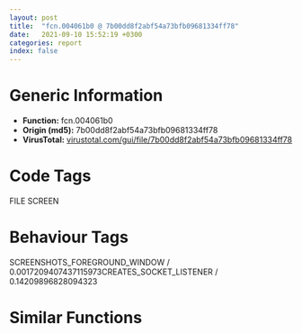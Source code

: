 ```yaml
---
layout: post
title:  "fcn.004061b0 @ 7b00dd8f2abf54a73bfb09681334ff78"
date:   2021-09-10 15:52:19 +0300
categories: report
index: false
---
```


# Generic Information
- **Function:** fcn.004061b0
- **Origin (md5):** 7b00dd8f2abf54a73bfb09681334ff78
- **VirusTotal:** [virustotal.com/gui/file/7b00dd8f2abf54a73bfb09681334ff78][virustotal_ref]

# Code Tags
<span class="tag" id="FILE">FILE</span>
<span class="tag" id="SCREEN">SCREEN</span>


# Behaviour Tags
<span class="bhv-tag" id="SCREENSHOTS_FOREGROUND_WINDOW">SCREENSHOTS_FOREGROUND_WINDOW / 0.0017209407437115973</span><span class="bhv-tag" id="CREATES_SOCKET_LISTENER">CREATES_SOCKET_LISTENER / 0.14209896828094323</span>

# Similar Functions
<script type="text/javascript" src="https://www.gstatic.com/charts/loader.js"></script>
<script type="text/javascript">

    google.charts.load('current', {'packages':['corechart']});
    google.charts.setOnLoadCallback(drawChart);

    function drawChart() {
    var data = new google.visualization.DataTable();
        data.addColumn('number', 'X');
        data.addColumn('number', 'Y');
        data.addColumn({type: 'string', role: 'tooltip', 'p': {'html': true}});
        data.addColumn({'type': 'string', 'role': 'style'});
        
        data.addRows([
    [-73.5496826171875, -20.192394256591797, '<b><a href="/report/fcn.004061b0@7b00dd8f2abf54a73bfb09681334ff78">fcn.004061b0</a><br>@7b00dd8f2abf54a73bfb09681334ff78</b><br>', 'point { fill-color: #e0440e; }'],
[-23.969287872314453, 43.50392532348633, '<b><a href="/report/fcn.00437fb0@3e981d1767f44f5fe2446a49ffe52f4e">fcn.00437fb0</a><br>@3e981d1767f44f5fe2446a49ffe52f4e</b><br>', 'null'],
[-43.717559814453125, -94.32646942138672, '<b><a href="/report/fcn.00670420@c92f0480e2fbc88393d2c65c08a235e0">fcn.00670420</a><br>@c92f0480e2fbc88393d2c65c08a235e0</b><br>', 'null'],
[42.23876190185547, 152.8376007080078, '<b><a href="/report/fcn.00408b10@e2ba7f10eb234338a49853c34d7d9c56">fcn.00408b10</a><br>@e2ba7f10eb234338a49853c34d7d9c56</b><br>', 'null'],
[45.5056037902832, 86.17129516601562, '<b><a href="/report/fcn.1000bb80@4c3818fdf32d89a09257dbc9d3e142ea">fcn.1000bb80</a><br>@4c3818fdf32d89a09257dbc9d3e142ea</b><br>', 'null'],
[105.80196380615234, 124.95135498046875, '<b><a href="/report/fcn.64089c80@07e4412910bcf0f5969ef64c44eecb2d">fcn.64089c80</a><br>@07e4412910bcf0f5969ef64c44eecb2d</b><br>', 'null'],
[-1.7207087278366089, -34.52064514160156, '<b><a href="/report/fcn.0066c590@c92f0480e2fbc88393d2c65c08a235e0">fcn.0066c590</a><br>@c92f0480e2fbc88393d2c65c08a235e0</b><br>', 'null'],
[-24.43770408630371, 148.560546875, '<b><a href="/report/fcn.00453f00@4fe6510221c33bf023f6abed461fc13f">fcn.00453f00</a><br>@4fe6510221c33bf023f6abed461fc13f</b><br>', 'null'],
[-170.03985595703125, 29.530601501464844, '<b><a href="/report/fcn.30781840@e0efd357fccc8f4e2c059b0b54118ba8">fcn.30781840</a><br>@e0efd357fccc8f4e2c059b0b54118ba8</b><br>', 'null'],
[-117.43177032470703, -58.14653778076172, '<b><a href="/report/fcn.00432b11@20a93604f17ee6f3c2aa7b1f7a497fcf">fcn.00432b11</a><br>@20a93604f17ee6f3c2aa7b1f7a497fcf</b><br>', 'null'],
[-108.52799987792969, 47.14282989501953, '<b><a href="/report/fcn.307834f0@e0efd357fccc8f4e2c059b0b54118ba8">fcn.307834f0</a><br>@e0efd357fccc8f4e2c059b0b54118ba8</b><br>', 'null'],

        ]);

    var options = {
        title: 'Similarity Plot',
        legend: 'none',
        colors: ['#dedbd9', '#e6693e', '#ec8f6e', '#f3b49f', '#f6c7b6'],
        tooltip: {isHtml: true, trigger: 'both'},
        explorer: {
        actions: ["dragToZoom", "rightClickToReset"],
        },
        chartArea: {
        width: '80%',
        height: '80%'
        },
        width: '100%',
        height: '100%'
    };

    var chart = new google.visualization.ScatterChart(document.getElementById('chart_div'));

    chart.draw(data, options);
    }
    
</script>


<div id="chart_div" style="width: 100%px; height: 100%;"></div>

# Disassembled Code
{% highlight nasm %}

push ebp
mov ebp, esp
and esp, 0xffffffc0
mov eax, 0x14ef4
call fcn.00437170
mov ecx, dword[ebp+8]
xor eax, eax
push ebx
push esi
mov esi, dword[0x468a84]
movzx edx, si
mov dword[esp+0x48], eax
mov dword[esp+0x38], eax
mov dword[esp+0x4c], eax
mov dword[esp+0x3a0], eax
mov dword[esp+0x3a4], eax
mov dword[esp+0x80], eax
mov dword[esp+0x84], eax
mov dword[esp+0x2f8], eax
mov dword[esp+0x2fc], eax
mov dword[esp+0x300], eax
or eax, 0xffffffff
mov dword[0x468a88], ecx
sub eax, edx
lea ecx, [esp+0x13bc]
movzx edx, cl
cmp eax, edx
push edi
jbe 0x406234
mov eax, 1
sub eax, ecx
mov dword[esp+0x4c], eax
jmp 0x40623a
add dword[0x468a80], esi
fld1
mov dword[esp+0x38], 0x1a
call fcn.00437440
fstp qword[esp+0x40]
fild dword[esp+0x3c]
mov ebx, dword[esp+0x3c]
xor edi, edi
fstp qword[esp+0x70]
jmp 0x406266
mov esi, dword[0x468a84]
movzx edx, word[0x468a80]
sub dword[esp+0x38], 1
imul edx, esi
lea eax, [esp+0x63f8]
imul edx, eax
test ebx, ebx
mov dword[esp+0x30], edx
mov dword[esp+0x18], ebx
fild dword[esp+0x30]
fadd qword[esp+0x40]
fadd qword[esp+0x70]
fild dword[esp+0x18]
jge 0x4062a1
fadd qword[0x453428]
fnstcw word[esp+0x2c]
push edi
movzx eax, word[esp+0x30]
faddp st(1)
or eax, 0xc00
mov dword[esp+0x34], eax
push edi
fldcw word[esp+0x38]
xor esi, esi
fistp qword[esp+0x20]
mov ebx, dword[esp+0x20]
fldcw word[esp+0x34]
call dword[sym.imp.GDI32.dll_SelectObject]
push esi
push esi
push esi
xor eax, eax
push eax
push edi
call dword[sym.imp.GDI32.dll_Rectangle]
cmp dword[esp+0x38], edi
jne 0x406260
xor eax, eax
cmp eax, edi
mov dword[esp+0x3c], ebx
jne 0x4062f7
mov dword[esp+0x88], edi
push 1
push edi
call dword[sym.imp.KERNEL32.dll_SetConsoleCtrlHandler]
push 4
call fcn.0040e657
add esp, 4
cmp eax, edi
je 0x406320
lea ecx, [esp+0x180]
mov dword[eax], ecx
mov dword[esp+0x180], eax
jmp 0x406327
mov dword[esp+0x180], edi
lea ecx, [esp+0x180]
call fcn.00405070
mov dword[esp+0x198], eax
mov byte[eax+0x15], 1
mov eax, dword[esp+0x198]
mov dword[eax+4], eax
mov eax, dword[esp+0x198]
mov dword[eax], eax
mov eax, dword[esp+0x198]
mov dword[eax+8], eax
lea edx, [esp+0x18]
push edx
lea eax, [esp+0x724]
push eax
lea ecx, [esp+0x188]
mov dword[esp+0x1a4], edi
mov word[esp+0x20], 0x60
mov dword[esp+0x24], 0x47
call fcn.00405f10
lea ecx, [esp+0x18]
push ecx
lea edx, [esp+0x718]
push edx
lea ecx, [esp+0x188]
mov word[esp+0x20], bx
mov dword[esp+0x24], ebx
call fcn.00405f10
mov ax, word[0x468a94]
mov esi, dword[esp+0x4c]
lea ecx, [esp+0x18]
push ecx
lea edx, [esp+0x70c]
push edx
lea ecx, [esp+0x188]
mov word[esp+0x20], ax
mov dword[esp+0x24], esi
call fcn.00405f10
mov ecx, dword[0x468a94]
movzx edx, word[esp+0x88]
xor eax, eax
movzx eax, al
sub ecx, eax
mov eax, dword[esp+0x198]
sub ecx, edx
add dword[0x468a80], ecx
mov ecx, dword[eax+4]
push ecx
lea ecx, [esp+0x184]
call fcn.00404c60
mov eax, dword[esp+0x198]
mov dword[eax+4], eax
mov eax, dword[esp+0x198]
push edi
push edi
mov dword[esp+0x1a4], edi
mov dword[eax], eax
mov eax, dword[esp+0x1a0]
push 0x130b
push edi
mov dword[eax+8], eax
call dword[sym.imp.USER32.dll_SendMessageA]
mov ecx, dword[esp+0x1449]
sub ecx, dword[0x468a84]
mov dword[0x468a8c], eax
add ecx, eax
cmp byte[esp+0x88], 0
mov dword[esp+0x2c], ecx
jne 0x406462
xor esi, esi
mov eax, dword[esp+0x198]
mov ecx, dword[esp+0x180]
mov edx, dword[eax]
push eax
push ecx
push edx
push ecx
lea edx, [esp+0x28]
push edx
lea ecx, [esp+0x194]
call fcn.00405f80
mov eax, dword[esp+0x198]
push eax
call fcn.0040e682
mov ecx, dword[esp+0x184]
push ecx
mov dword[esp+0x1a0], edi
mov dword[esp+0x1a4], edi
call fcn.0040e682
add esp, 8
push edi
call dword[sym.imp.GDI32.dll_CreateCompatibleDC]
lea edx, [esp+0x11e0]
push edx
mov dword[esp+0x90], eax
call fcn.00437168
mov word[esp+0x34], ax
lea eax, [esp+0x11e4]
push eax
call fcn.00437168
push 0x206
lea ecx, [esp+0x2ec6]
push edi
push ecx
mov word[esp+0x46], ax
mov word[esp+0x2ecc], di
call fcn.00436280
lea eax, [esp+0x2ecc]
add esp, 0x14
mov dword[esp+0x320], 7
mov dword[esp+0x31c], edi
mov word[esp+0x30c], di
lea ecx, [eax+2]
mov dx, word[eax]
add eax, 2
cmp dx, di
jne 0x406526
sub eax, ecx
sar eax, 1
push eax
lea edx, [esp+0x2ebc]
push edx
lea ecx, [esp+0x310]
call fcn.00405660
push 0xffffffffffffffff
push edi
lea eax, [esp+0x310]
push eax
lea ecx, [esp+0x224]
mov dword[esp+0x23c], 7
mov dword[esp+0x238], edi
mov word[esp+0x228], di
call fcn.00405380
push 0x1fe
lea ecx, [esp+0x48c6]
push edi
push ecx
mov word[esp+0x184], di
mov dword[esp+0x186], edi
mov word[esp+0x48cc], di
call fcn.00436280
push 0x1fe
lea edx, [esp+0x5172]
push edi
push edx
mov word[esp+0x5178], di
call fcn.00436280
push 0x1fe
lea eax, [esp+0x537e]
push edi
push eax
mov word[esp+0x5384], di
call fcn.00436280
push 0x1fe
lea ecx, [esp+0x4cf2]
push edi
push ecx
mov word[esp+0x4cf8], di
call fcn.00436280
mov edx, dword[esp+0xbc]
add esp, 0x30
push edi
push edx
call dword[sym.imp.GDI32.dll_SelectObject]
mov ecx, dword[0x468a94]
movzx edx, byte[0x468a8c]
mov dword[esp+0x40], eax
movzx eax, byte[esp+0x161e]
imul eax, eax, 0x9b
push edi
sub ecx, eax
push edi
sub ecx, edx
sub ecx, dword[esp+0x38]
push 3
push edi
sub ecx, 0x220
push 3
shl esi, cl
push 0xc0000000
push str.CONOUT$
mov dword[esp+0x68], esi
call dword[sym.imp.KERNEL32.dll_CreateFileW]
mov esi, dword[esp+0xf4]
imul esi, esi, 0xec
mov dword[esp+0x6c], eax
movsx eax, byte[esp+0x127e]
lea ecx, [esp+0x2eb8]
push ecx
push 0x104
add esi, eax
call dword[sym.imp.KERNEL32.dll_GetTempPathW]
cmp dword[esp+0x58], edi
je 0x406699
movsx edx, byte[esp+0x15fa]
lea eax, [ebx+edx-0xcd]
mov dword[esp+0x3c], eax
movsx ebx, byte[esp+0x176f]
imul ebx, dword[esp+0xbc]
imul ebx, dword[esp+0xf4]
push edi
push edi
push 3
push edi
push 1
push 0x80000000
lea ecx, [esp+0x13d8]
push ecx
call dword[sym.imp.KERNEL32.dll_CreateFileW]
mov edx, dword[0x468a80]
cmp edx, dword[0x468a94]
jg 0x406721
mov eax, dword[esp+0x38]
mov ecx, dword[esp+0x3c]
shr ecx, 0x10
imul ecx, ecx, 0xd6
mov edx, eax
imul edx, eax
add ecx, ebx
lea ecx, [edx+ecx+0x7d]
mov edx, ebx
shr edx, 8
mov dword[esp+0x1e0], ecx
movzx ecx, dl
movzx edx, byte[esp+0x58]
imul ecx, eax
imul ecx, ebx
add edx, dword[esp+0x1e4]
lea eax, [edx+ecx+0x20]
mov dword[esp+0x1e4], eax
lea ecx, [esp+0x104]
push ecx
lea edx, [esp+0x13c4]
push edx
call dword[sym.imp.KERNEL32.dll_GetCompressedFileSizeW]
mov eax, dword[esp+0x104]
mov ecx, dword[esp+0x1dc]
sub ecx, eax
add ecx, 0xb
and ecx, 0x29
imul ecx, ecx, 0xd3
push edi
mov dword[0x468a84], ecx
call dword[sym.imp.KERNEL32.dll_SetLastError]
lea edx, [esp+0x13c0]
test edx, edx
jne 0x406794
mov ecx, dword[esp+0x58]
mov edx, dword[esp+0x3c]
lea eax, [esi+0x23]
add ebx, ecx
mov ecx, dword[ebp+0xc]
mov dword[esp+0x4c], eax
lea eax, [ebx+edx+0x25]
shl eax, cl
imul eax, dword[esp+0x1e4]
mov dword[esp+0x1e4], eax
mov edx, dword[esp+0x30]
cmp edx, edi
mov ecx, dword[esp+0x2c]
mov dword[esp+0x78], ecx
je 0x4067cd
mov eax, dword[esp+0x38]
movsx ebx, byte[esp+0x1254]
add eax, 0x48
sub ebx, eax
add ebx, 0x157
and ecx, ebx
mov dword[esp+0x38], eax
mov dword[esp+0x2c], 4
mov dword[esp+0x78], ecx
lea eax, [esp+0x5778]
lea ebx, [esp+0x1718]
cmp eax, ebx
jg 0x40680b
movsx eax, byte[esp+0x1693]
imul ecx, ecx, 0x54
movsx ebx, byte[esp+0x2ce5]
imul ebx, dword[esp+0x1e0]
movzx eax, ax
imul eax, eax, 0x68
sub eax, ebx
sub eax, ecx
add eax, 0x5f
mov dword[esp+0x4c], eax
lea ecx, [esp+0x5778]
cmp ecx, dword[esp+0x7c]
jle 0x406840
movsx ecx, byte[esp+0x1227]
mov esi, dword[esp+0x114]
mov eax, edx
sub eax, ecx
sub eax, 0xdd
add esi, 0x4e42
imul eax, eax, 0x3d
mov dword[esp+0xf4], eax
push 1
push edi
push edi
call dword[sym.imp.USER32.dll_InvalidateRect]
movzx edx, byte[0x468a8c]
mov eax, dword[esp+0x8c]
mov ecx, 0x220
sub ecx, edx
sar dword[0x468a80], cl
push eax
call dword[sym.imp.GDI32.dll_BeginPath]
mov ecx, dword[esp+0xf4]
push edi
push edi
push edi
push edi
push 0xffffffffffffffff
lea edx, [esp+0x4cdc]
push edx
push edi
add ecx, 0x13
push 0xfde9
mov dword[esp+0x90], eax
mov dword[esp+0x11c], ecx
call dword[sym.imp.KERNEL32.dll_WideCharToMultiByte]
movzx ebx, word[esp+0x30]
imul ebx, dword[0x468a8c]
add ebx, dword[esp+0x4c]
mov dword[esp+0x5c], eax
imul ebx, dword[esp+0x3c]
cmp esi, dword[esp+0x2c]
mov dword[esp+0x3c], ebx
jl 0x4068dc
mov eax, dword[esp+0x30]
mov ecx, dword[0x468a98]
shr eax, 8
sub ecx, eax
sub ecx, dword[esp+0x4c]
xor eax, eax
shl eax, cl
mov dword[esp+0x2c], eax
mov eax, dword[0x468a80]
mov ecx, dword[0x468a84]
mov edx, dword[esp+0x40]
push 0xcc0020
push edi
push edi
push eax
push ecx
push eax
push edi
push edi
push edx
call dword[sym.imp.GDI32.dll_BitBlt]
mov esi, dword[esp+0x1e8]
cmp dword[0x468a84], esi
jne 0x406953
mov ecx, dword[esp+0x2c]
mov eax, dword[esp+0x80]
lea edx, [ecx+eax+0x16c]
movzx eax, word[esp+0x598a]
mov ecx, dword[esp+0xfc]
sub ecx, eax
sub ecx, dword[esp+0x1e4]
mov eax, dword[esp+0x58]
sub ecx, eax
imul ecx, eax
mov dword[esp+0x2c], edx
mov dword[esp+0x58], ecx
mov dword[esp+0xf4], 0xde
mov eax, dword[esp+0x4c]
lea edx, [esp+0x13c0]
cmp edx, eax
je 0x40696c
imul eax, eax, 0x220
mov dword[esp+0x4c], eax
cmp dword[esp+0x70], edi
je 0x40697e
mov eax, dword[0x468a80]
add dword[esp+0xf4], eax
mov ecx, dword[esp+0x5c]
mov edx, dword[esp+0x6c]
mov eax, 0x220
sar eax, cl
mov ecx, dword[esp+0x30]
push ecx
push edx
mov dword[esp+0x84], eax
call dword[sym.imp.KERNEL32.dll_SetConsoleScreenBufferSize]
cmp esi, dword[esp+0x7c]
jl 0x4069f5
mov ecx, dword[esp+0x38]
mov eax, ecx
imul ecx, dword[esp+0x30]
shr eax, 0x10
lea eax, [eax+eax*8]
add eax, eax
add eax, eax
mov edx, 0x20
sub edx, eax
movzx eax, word[esp+0x4c]
sub edx, esi
and edx, 0xe2
mov dword[0x468a80], edx
movsx edx, byte[esp+0x1647]
imul eax, edx
imul eax, dword[esp+0x30]
mov edx, dword[esp+0x78]
shr edx, 8
movzx ebx, dl
sub ebx, eax
add ebx, ecx
jmp 0x406a08
cmp ebx, edi
mov ebx, dword[esp+0x50]
jg 0x406a08
movzx eax, word[esp+0x78]
sub dword[0x468a80], eax
cmp dword[esp+0x230], 8
mov eax, dword[esp+0x21c]
jae 0x406a20
lea eax, [esp+0x21c]
lea ecx, [esp+0x5360]
push ecx
lea edx, [esp+0x5164]
push edx
lea ecx, [esp+0x48c8]
push ecx
lea edx, [esp+0x184]
push edx
push eax
call fcn.0043710d
lea eax, [esp+0x18c]
add esp, 0x14
mov dword[esp+0x37c], 7
mov dword[esp+0x378], edi
mov word[esp+0x368], di
lea edx, [eax+2]
lea ecx, [ecx]
mov cx, word[eax]
add eax, 2
cmp cx, di
jne 0x406a70
sub eax, edx
sar eax, 1
push eax
lea eax, [esp+0x17c]
push eax
lea ecx, [esp+0x36c]
call fcn.00405660
mov ecx, dword[esp+0x100]
mov eax, dword[esp+0x7c]
mov esi, 0x5f
mov edx, eax
shr edx, 8
movzx edx, dl
imul edx, edx, 0xffffff56
add ecx, 0x19
add eax, edx
sub esi, 1
jne 0x406aa4
mov dword[esp+0x7c], eax
lea eax, [esp+0x48c0]
mov dword[esp+0x100], ecx
lea edx, [eax+2]
mov cx, word[eax]
add eax, 2
cmp cx, di
jne 0x406ad1
sub eax, edx
sar eax, 1
push eax
lea eax, [esp+0x48c4]
push eax
lea ecx, [esp+0x36c]
call fcn.00405750
cmp dword[esp+0x37c], 8
jb 0x406b0f
mov ecx, dword[esp+0x368]
push ecx
call fcn.0040e682
add esp, 4
mov ecx, dword[0x468a84]
mov eax, dword[0x468a80]
push 0x14
push ecx
push eax
push ecx
push eax
push 1
lea edx, [esp+0x13d8]
push edx
push ebx
push eax
push ecx
push eax
mov eax, dword[esp+0x58]
push eax
push edi
mov dword[esp+0x3b0], 7
mov dword[esp+0x3ac], edi
mov word[esp+0x39c], di
call dword[sym.imp.COMCTL32.dll_CreateToolbarEx]
cmp eax, edi
je 0x406b66
mov ecx, dword[0x468a80]
mov dword[0x468a84], ecx
jmp 0x406b74
push edi
call dword[sym.imp.USER32.dll_GetParent]
push eax
call dword[sym.imp.USER32.dll_GetDC]
mov eax, dword[esp+0x5c]
cmp eax, edi
jne 0x406b82
mov dword[0x468a80], edi
push edi
push edi
push eax
lea edx, [esp+0x4864]
push edx
push 0xffffffffffffffff
lea eax, [esp+0x4cdc]
push eax
push edi
push 0xfde9
call dword[sym.imp.KERNEL32.dll_WideCharToMultiByte]
mov ecx, dword[esp+0x40]
mov edx, dword[esp+0x8c]
push ecx
push edx
call dword[sym.imp.GDI32.dll_SelectObject]
call dword[sym.imp.KERNEL32.dll_GetLastError]
mov esi, eax
lea eax, [esp+0x1d4]
push eax
mov dword[esp+0x1d8], edi
call dword[sym.imp.ole32.dll_CreateAntiMoniker]
mov ecx, dword[esp+0x1d4]
cmp ecx, edi
mov dword[esp+0x11e0], 1
mov dword[esp+0x5c], ecx
jne 0x406bf1
mov dword[esp+0x5c], esi
cmp dword[0x468a80], edi
jne 0x406c03
movzx ecx, bl
add ecx, 1
mov dword[esp+0x2c], ecx
cmp eax, edi
jne 0x406c16
mov byte[esp+0x5c], 0
mov ecx, dword[esp+0x5c]
mov dword[0x468a98], ecx
mov eax, dword[esp+0x8c]
lea edx, [eax+1]
push eax
mov dword[esp+0x34], edx
call dword[sym.imp.GDI32.dll_GetTextColor]
test eax, eax
jne 0x406c3f
mov eax, dword[esp+0x30]
push 0xff
push eax
call dword[sym.imp.GDI32.dll_SetTextColor]
mov ecx, dword[esp+0x2c]
mov edx, dword[esp+0x30]
push ecx
push edx
call dword[sym.imp.GDI32.dll_SetTextColor]
cmp dword[0x468a98], edi
je 0x40e5c4
movzx eax, si
add ebx, 1
cmp eax, edi
mov dword[esp+0x50], ebx
jle 0x406c75
lea esp, [esp]
sub eax, 1
jne 0x406c70
add esi, 0x220
mov dword[esp+0x60], esi
mov dword[0x468a90], esi
add esi, 0xfffffde0
cmp dword[esp+0x230], 8
mov dword[0x468a80], esi
jb 0x406cab
mov edx, dword[esp+0x21c]
push edx
call fcn.0040e682
add esp, 4
cmp dword[esp+0x320], 8
mov dword[esp+0x230], 7
mov dword[esp+0x22c], edi
mov word[esp+0x21c], di
jb 0x406cdf
mov eax, dword[esp+0x30c]
push eax
call fcn.0040e682
add esp, 4
cmp dword[0x468a90], edi
mov dword[esp+0x320], 7
mov dword[esp+0x31c], edi
mov word[esp+0x30c], di
mov ebx, 0x100
je 0x406d10
cmp dword[esp+0x5c], edi
jne 0x406dfe
push edi
call dword[sym.imp.GDI32.dll_CreateCompatibleDC]
mov esi, eax
mov dword[esp+0x2c4], edi
call sub.AVIFIL32.dll_AVIFileInit
push edi
push edi
push edi
push 0x73646976
lea ecx, [esp+0x11f0]
push ecx
lea edx, [esp+0xdc]
push edx
call sub.AVIFIL32.dll_AVIStreamOpenFromFileA
test eax, eax
je 0x406d59
push 0x30
push str.Error
push str.Failed_To_Open_The_AVI_Stream
push edi
call dword[sym.imp.USER32.dll_MessageBoxA]
mov ecx, dword[esp+0xc8]
push 0x8c
lea eax, [esp+0x50d4]
push eax
push ecx
call sub.AVIFIL32.dll_AVIStreamInfoA
mov edx, dword[esp+0xc8]
push edx
call sub.AVIFIL32.dll_AVIStreamLength
push eax
mov eax, dword[esp+0xcc]
push eax
call sub.AVIFIL32.dll_AVIStreamSampleToTime
push edi
push edi
lea ecx, [esp+0x2cc]
push ecx
push edi
lea edx, [esp+0x680]
push edx
push esi
mov word[esp+0x694], 1
mov word[esp+0x696], 0x18
mov dword[esp+0x68c], ebx
mov dword[esp+0x690], ebx
mov dword[esp+0x698], edi
call dword[sym.imp.GDI32.dll_CreateDIBSection]
push eax
push esi
call dword[sym.imp.GDI32.dll_SelectObject]
mov eax, dword[esp+0xc8]
push edi
push eax
call sub.AVIFIL32.dll_AVIStreamGetFrameOpen
test eax, eax
jne 0x406dfe
push 0x30
push str.Error
push str.Failed_To_Open_The_AVI_Frame
push edi
call dword[sym.imp.USER32.dll_MessageBoxA]
cmp dword[0x468a8c], edi
je 0x407285
mov dword[esp+0x94], edi
call sub.AVIFIL32.dll_AVIFileInit
push edi
push 0x40
push edi
push 0x73647561
push str.TESTX.AVI
lea ecx, [esp+0xcc]
push ecx
call sub.AVIFIL32.dll_AVIStreamOpenFromFileA
test eax, eax
je 0x406e3b
mov dword[0x468a80], edi
mov edx, dword[esp+0xb8]
push edx
call sub.AVIFIL32.dll_AVIStreamStart
mov ecx, dword[esp+0xb8]
mov ebx, eax
lea eax, [esp+0x68]
push eax
push edi
push ebx
push ecx
call sub.AVIFIL32.dll_AVIStreamReadFormat
test eax, eax
je 0x406e68
mov dword[0x468a80], edi
mov edx, dword[esp+0x68]
push edx
call fcn.00434f57
mov esi, eax
add esp, 4
cmp esi, edi
jne 0x406e81
mov dword[0x468a80], edi
mov ecx, dword[esp+0xb8]
lea eax, [esp+0x68]
push eax
push esi
push ebx
push ecx
call sub.AVIFIL32.dll_AVIStreamReadFormat
test eax, eax
je 0x406e9f
mov dword[0x468a80], edi
mov edx, dword[esi]
mov dword[esp+0x1ec], edx
mov ebx, dword[esi+4]
mov dword[esp+0x1f0], ebx
mov eax, dword[esi+8]
mov dword[esp+0x1f4], eax
mov eax, dword[esi+0xc]
mov dword[esp+0x1f8], eax
movzx ecx, word[esi+0x10]
shr eax, 0x10
cmp eax, 0xc
movzx eax, word[esp+0x1ee]
mov word[esp+0x1fc], cx
sbb ecx, ecx
and ecx, 0xfffffff8
add ecx, 0x10
movzx edx, cx
imul eax, edx
cdq
and edx, 7
add eax, edx
sar eax, 3
mov word[esp+0x1f8], ax
movzx eax, ax
imul eax, ebx
push 0x2c
mov word[esp+0x1fe], cx
lea ecx, [esp+0x4b8]
push edi
push ecx
mov word[esp+0x1f8], 1
mov dword[esp+0x200], eax
mov word[esp+0x208], di
call fcn.00436280
mov ecx, dword[esp+0xc4]
add esp, 0xc
push edi
lea eax, [esp+0x4b8]
lea edx, [esp+0x1f0]
push eax
mov dword[esp+0x4d4], edx
push ecx
lea edx, [esp+0xa4]
push edx
mov dword[esp+0x4c4], 0x73647561
mov dword[esp+0x4e0], 0x10
call sub.AVIFIL32.dll_AVIMakeCompressedStream
test eax, eax
je 0x406f85
mov dword[0x468a80], edi
mov eax, dword[esp+0x98]
push eax
call sub.AVIFIL32.dll_AVIStreamStart
mov ecx, dword[esp+0x98]
mov ebx, eax
push ecx
mov dword[esp+0x3c], ebx
call sub.AVIFIL32.dll_AVIStreamLength
lea edx, [eax+ebx-1]
push 0x453994
push str.TESTP.WAV
mov dword[esp+0x48], edx
call fcn.00436eec
mov ebx, eax
add esp, 8
cmp ebx, edi
mov dword[esp+0x70], ebx
jne 0x406fcf
mov dword[0x468a80], edi
push ebx
push 4
push 1
push str.RIFF
call fcn.00436da6
add esp, 0x10
cmp eax, 4
je 0x406fec
mov dword[0x468a80], edi
mov dword[esp+0x30], 4
push ebx
push edi
call fcn.00436b08
add esp, 8
cmp eax, 0xffffffff
jne 0x407009
mov dword[0x468a80], edi
sub dword[esp+0x30], 1
jne 0x406ff4
push ebx
push 4
push 1
push str.WAVE
call fcn.00436da6
add esp, 0x10
cmp eax, 4
je 0x40702d
mov dword[0x468a80], edi
push ebx
push 4
push 1
push str.fmt_
call fcn.00436da6
add esp, 0x10
cmp eax, 4
je 0x40704a
mov dword[0x468a80], edi
push ebx
push 1
lea eax, [esp+0x4d8]
push 4
push eax
call fcn.00436da6
add esp, 0x10
cmp eax, 1
je 0x40706a
mov dword[0x468a80], edi
mov ecx, dword[esp+0x4d0]
mov edx, dword[esp+0x4cc]
push ebx
push 1
push ecx
push edx
call fcn.00436da6
add esp, 0x10
cmp eax, 1
je 0x407090
mov dword[0x468a80], edi
push ebx
push 4
push 1
push str.data
call fcn.00436da6
add esp, 0x10
cmp eax, 4
je 0x4070ad
mov dword[0x468a80], edi
mov dword[esp+0x30], 4
push ebx
push edi
call fcn.00436b08
add esp, 8
cmp eax, 0xffffffff
jne 0x4070ca
mov dword[0x468a80], edi
sub dword[esp+0x30], 1
jne 0x4070b5
mov ebx, dword[esp+0x38]
cmp ebx, dword[esp+0x40]
jg 0x4071cd
nop
mov edx, dword[esp+0x98]
lea eax, [esp+0xac]
push eax
lea ecx, [esp+0x6c]
push ecx
push edi
push edi
push 0xffffffffffffffff
push ebx
push edx
call sub.AVIFIL32.dll_AVIStreamRead
test eax, eax
je 0x407109
mov dword[0x468a80], edi
cmp dword[esp+0x68], edi
jle 0x407118
cmp dword[esp+0xac], edi
jg 0x407144
mov edx, dword[esp+0x98]
lea eax, [esp+0xac]
push eax
lea ecx, [esp+0x6c]
push ecx
push edi
push edi
push 0x1000
push ebx
push edx
call sub.AVIFIL32.dll_AVIStreamRead
test eax, eax
je 0x407144
mov dword[0x468a80], edi
mov eax, dword[esp+0x68]
push eax
push esi
call fcn.00435205
mov esi, eax
add esp, 8
cmp esi, edi
jne 0x40715e
mov dword[0x468a80], edi
mov eax, dword[esp+0x68]
lea ecx, [esp+0xac]
push ecx
mov ecx, dword[esp+0xb0]
lea edx, [esp+0x6c]
push edx
mov edx, dword[esp+0xa0]
push eax
push esi
push ecx
push ebx
push edx
call sub.AVIFIL32.dll_AVIStreamRead
test eax, eax
je 0x407191
mov esi, dword[esp+0x70]
mov eax, 0xfffffffc
sub eax, dword[esp+0x94]
push 2
push eax
push esi
call fcn.00436a83
add esp, 0xc
test eax, eax
je 0x4071f3
mov dword[0x468a80], edi
push esi
push 1
lea ecx, [esp+0x9c]
push 4
push ecx
call fcn.00436da6
add esp, 0x10
cmp eax, 1
je 0x407213
mov dword[0x468a80], edi
push edi
push 4
push esi
call fcn.00436a83
add esp, 0xc
test eax, eax
je 0x407229
mov dword[0x468a80], edi
mov edx, dword[esp+0x94]
mov eax, dword[esp+0x4d0]
push esi
lea ecx, [edx+eax+0x14]
push 1
lea edx, [esp+0x9c]
push 4
push edx
mov dword[esp+0xa4], ecx
call fcn.00436da6
add esp, 0x10
cmp eax, 1
je 0x407262
mov dword[0x468a80], edi
push esi
call fcn.00436980
mov eax, dword[esp+0x9c]
add esp, 4
push eax
call sub.AVIFIL32.dll_AVIStreamRelease
mov ecx, dword[esp+0xb8]
push ecx
call sub.AVIFIL32.dll_AVIStreamRelease
mov edx, dword[str.Video_1]
mov eax, dword[0x453960]
mov cl, byte[0x453964]
push 0x37
mov dword[esp+0x630], edx
lea edx, [esp+0x639]
push edi
mov ebx, 0xa0
mov esi, 0x78
push edx
mov dword[esp+0x5ec], 0x73646976
mov dword[esp+0x5f0], 0x20424944
mov dword[esp+0x5f4], edi
mov dword[esp+0x5f8], edi
mov word[esp+0x5fc], di
mov word[esp+0x5fe], di
mov dword[esp+0x600], 1
mov dword[esp+0x604], 0x1e
mov dword[esp+0x608], edi
mov dword[esp+0x60c], 0xa
mov dword[esp+0x610], edi
mov dword[esp+0x614], edi
mov dword[esp+0x618], 0xffffffff
mov dword[esp+0x61c], edi
mov dword[esp+0x620], edi
mov dword[esp+0x624], edi
mov dword[esp+0x628], ebx
mov dword[esp+0x62c], esi
mov dword[esp+0x630], edi
mov dword[esp+0x634], edi
mov dword[esp+0x63c], eax
mov byte[esp+0x640], cl
call fcn.00436280
add esp, 0xc
mov dword[esp+0x3dc], 0x28
mov dword[esp+0x3e0], ebx
mov dword[esp+0x3e4], esi
mov word[esp+0x3e8], 1
mov word[esp+0x3ea], 0x18
mov dword[esp+0x3ec], edi
mov dword[esp+0x3f0], 0xe100
mov dword[esp+0x3f4], edi
mov dword[esp+0x3f8], edi
mov dword[esp+0x3fc], edi
mov dword[esp+0x400], edi
call sub.AVIFIL32.dll_AVIFileInit
push edi
push 0x1041
push 0x453958
lea eax, [esp+0x2e8]
push eax
call sub.AVIFIL32.dll_AVIFileOpenA
test eax, eax
je 0x4073f0
mov dword[0x468a80], edi
cmp dword[esp+0x60], edi
jne 0x40741d
mov eax, dword[esp+0x2dc]
lea ecx, [esp+0x5e0]
push ecx
lea edx, [esp+0x118]
push edx
push eax
call sub.AVIFIL32.dll_AVIFileCreateStreamA
test eax, eax
je 0x40741d
mov dword[0x468a80], edi
cmp dword[esp+0x5c], edi
jne 0x407449
mov edx, dword[esp+0x114]
push 0x28
lea ecx, [esp+0x3e0]
push ecx
push edi
push edx
call sub.AVIFIL32.dll_AVIStreamSetFormat
test eax, eax
je 0x407449
mov eax, dword[0x468a84]
mov dword[0x468a80], eax
xor ebx, ebx
xor edi, edi
mov dword[esp+0x30], edi
mov dword[esp+0x38], ebx
fild dword[esp+0x30]
fmul qword[0x453950]
fdiv qword[0x453948]
fst qword[esp+0x30]
fild dword[esp+0x38]
fstp qword[esp+0x18]
call fcn.00437310
fmul qword[0x453940]
fmul qword[esp+0x18]
fdiv qword[0x453938]
fadd qword[0x453930]
call fcn.004364a0
fld qword[esp+0x30]
lea esi, [eax+eax*4]
shl esi, 5
call fcn.004371e0
fmul qword[0x453940]
fmul qword[esp+0x18]
fdiv qword[0x453938]
fadd qword[0x453928]
call fcn.004364a0
add dword[esp+0x38], 1
add esi, eax
lea eax, [esi+esi*2]
add edi, 1
cmp edi, 2
mov byte[esp+eax+0x6e02], 0xff
mov byte[esp+eax+0x6e01], 0xff
mov byte[esp+eax+0x6e00], 0xff
mov dword[esp+0x30], edi
jl 0x407455
add ebx, 0x64
cmp ebx, 0xc8
jl 0x40744b
call sub.AVIFIL32.dll_AVIFileExit
cmp dword[0x468a94], 0
je 0x4076e4
mov ebx, dword[0x468a8c]
push ebx
call sub.AVIFIL32.dll_AVIStreamStart
push ebx
mov esi, eax
call sub.AVIFIL32.dll_AVIStreamLength
push 0x8c
lea edx, [esp+0x2e2c]
push edx
lea ecx, [eax+esi-1]
push ebx
mov dword[esp+0x3c], ecx
call sub.AVIFIL32.dll_AVIStreamInfoA
xor edi, edi
test eax, eax
je 0x407549
mov dword[0x468a80], edi
lea eax, [esp+0x2e28]
push eax
lea ecx, [esp+0x160]
push ecx
push edi
call sub.AVIFIL32.dll_AVIFileCreateStreamA
test eax, eax
je 0x407569
mov dword[0x468a80], edi
lea edx, [esp+0x64]
push edx
push edi
push esi
push ebx
call sub.AVIFIL32.dll_AVIStreamReadFormat
test eax, eax
je 0x407580
mov dword[0x468a80], edi
mov eax, dword[esp+0x64]
push eax
call fcn.00434f57
mov edi, eax
add esp, 4
test edi, edi
jne 0x407598
mov dword[0x468a80], eax
lea ecx, [esp+0x64]
push ecx
push edi
push esi
push ebx
call sub.AVIFIL32.dll_AVIStreamReadFormat
test eax, eax
je 0x4075b3
mov dword[0x468a80], 0
mov edx, dword[esp+0x64]
mov eax, dword[esp+0x15c]
push edx
push edi
push esi
push eax
call sub.AVIFIL32.dll_AVIStreamSetFormat
test eax, eax
je 0x4075d5
mov dword[0x468a80], 0
cmp esi, dword[esp+0x30]
jg 0x4076ce
nop
lea ecx, [esp+0x9c]
push ecx
lea edx, [esp+0x68]
push edx
push 0
push 0
push 0xffffffffffffffff
push esi
push ebx
call sub.AVIFIL32.dll_AVIStreamRead
test eax, eax
je 0x407608
mov dword[0x468a80], 0
cmp dword[esp+0x64], 0
jle 0x407619
cmp dword[esp+0x9c], 0
jg 0x407644
lea eax, [esp+0x9c]
push eax
lea ecx, [esp+0x68]
push ecx
push 0
push 0
push 0x1000
push esi
push ebx
call sub.AVIFIL32.dll_AVIStreamRead
test eax, eax
je 0x407644
mov dword[0x468a80], 0
mov edx, dword[esp+0x64]
push edx
push edi
call fcn.00435205
mov edi, eax
add esp, 8
test edi, edi
jne 0x40765d
mov dword[0x468a80], eax
mov edx, dword[esp+0x64]
lea eax, [esp+0x9c]
push eax
mov eax, dword[esp+0xa0]
lea ecx, [esp+0x68]
push ecx
push edx
push edi
push eax
push esi
push ebx
call sub.AVIFIL32.dll_AVIStreamRead
test eax, eax
je 0x40768d
mov dword[0x468a80], 0
mov ecx, dword[esp+0x64]
mov edx, dword[esp+0x9c]
mov eax, dword[esp+0x15c]
push 0
push 0
push 0x10
push ecx
push edi
push edx
push esi
push eax
call sub.AVIFIL32.dll_AVIStreamWrite
test eax, eax
je 0x4076bd
mov dword[0x468a80], 0
add esi, dword[esp+0x9c]
cmp esi, dword[esp+0x30]
jle 0x4075e0
mov ecx, dword[esp+0x15c]
push ecx
call sub.AVIFIL32.dll_AVIStreamRelease
push edi
call fcn.0043501a
add esp, 4
mov edx, dword[0x468a90]
mov edi, dword[0x468a98]
lea eax, [esp+0x39c]
push eax
push 0xba2
mov dword[esp+0x48], edx
call dword[sym.imp.OPENGL32.dll_glGetIntegerv]
lea ecx, [esp+0x5bf8]
push ecx
push 0x200
call dword[sym.imp.OPENGL32.dll_glSelectBuffer]
mov ebx, dword[sym.imp.OPENGL32.dll_glRenderMode]
push 0x1c02
call ebx
call dword[sym.imp.OPENGL32.dll_glInitNames]
push 0
call dword[sym.imp.OPENGL32.dll_glPushName]
mov esi, dword[sym.imp.OPENGL32.dll_glMatrixMode]
push 0x1701
call esi
call dword[sym.imp.OPENGL32.dll_glPushMatrix]
call dword[sym.imp.OPENGL32.dll_glLoadIdentity]
fld1
mov eax, dword[esp+0x3a8]
lea edx, [esp+0x39c]
push edx
sub esp, 0x20
fst qword[esp+0x18]
sub eax, edi
fstp qword[esp+0x10]
mov dword[esp+0x54], eax
fild dword[esp+0x54]
fstp qword[esp+8]
fild dword[esp+0x64]
fstp qword[esp]
call sub.GLU32.dll_gluPickMatrix
fld1
sub esp, 0x30
fst qword[esp+0x28]
fldz
fstp qword[esp+0x20]
fild dword[0x468a84]
fstp qword[esp+0x18]
fst qword[esp+0x10]
fild dword[0x468a80]
fstp qword[esp+8]
fstp qword[esp]
call dword[sym.imp.OPENGL32.dll_glOrtho]
push 0x1700
call esi
push 0x1701
call esi
call dword[sym.imp.OPENGL32.dll_glPopMatrix]
push 0x1700
call esi
push 0x1c00
call ebx
test eax, eax
jle 0x407800
cmp eax, 1
mov esi, dword[esp+0x5bfc]
jle 0x407800
lea edx, [esp+0x5c0c]
add eax, 0xffffffff
mov ecx, dword[edx]
cmp ecx, esi
jae 0x4077f8
mov esi, ecx
add edx, 0x10
sub eax, 1
jne 0x4077f0
mov ecx, dword[0x468a94]
xor eax, eax
mov dword[esp+0xbc], eax
mov dword[esp+0x30], eax
mov eax, dword[0x468a8c]
lea edx, [eax+8]
imul edx, dword[esp+0x60]
test edx, edx
mov dword[esp+0x40], ecx
jle 0x40799a
mov ebx, 1
xor edi, edi
mov eax, dword[esp+0xbc]
push edi
push edi
push edi
push edi
push eax
push edi
push edi
call dword[sym.imp.WS2_32.dll_WSAConnect]
lea ecx, [esp+0xbc]
push ecx
push edi
push edi
push edi
push edi
call dword[sym.imp.WS2_32.dll_WSAAddressToStringW]
push edi
push edi
push edi
push edi
push edi
call dword[sym.imp.WS2_32.dll_WSAAccept]
mov ecx, dword[0x468a8c]
imul eax, ecx
cmp eax, edi
jne 0x407885
cmp ecx, edi
jne 0x407885
cmp dword[0x468a94], edi
jne 0x407885
mov esi, dword[0x468a98]
jmp 0x407887
xor esi, esi
mov edx, dword[esp+0x40]
push 3
push edi
push edi
push edi
push edi
push 0xffffffffffffffff
push edx
call dword[sym.imp.USER32.dll_SetWindowPos]
cmp esi, edi
je 0x4078f2
lea eax, [esp+0x12e8]
push eax
push edi
call dword[sym.imp.USER32.dll_BeginPaint]
mov esi, eax
push ebx
push esi
call dword[sym.imp.GDI32.dll_SetBkMode]
lea eax, [esp+0x4bc0]
lea edx, [eax+1]
mov cl, byte[eax]
add eax, 1
test cl, cl
jne 0x4078c1
sub eax, edx
push eax
lea ecx, [esp+0x4bc4]
push ecx
push edi
push edi
push esi
call dword[sym.imp.GDI32.dll_TextOutA]
lea edx, [esp+0x12e8]
push edx
push edi
call dword[sym.imp.USER32.dll_EndPaint]
jmp 0x40797b
push 0x58
lea eax, [esp+0x69c]
push edi
push eax
call fcn.00436280
add esp, 0xc
lea eax, [esp+0x698]
lea ecx, [esp+0x2c20]
lea edx, [esp+0x15c8]
push eax
mov dword[esp+0x69c], 0x58
mov dword[esp+0x6a0], edi
mov dword[esp+0x6b8], ecx
mov byte[esp+0x2c24], 0
mov dword[esp+0x6bc], 0x104
mov dword[esp+0x6a8], edx
mov dword[esp+0x6b4], ebx
mov dword[esp+0x6c0], edi
mov dword[esp+0x6c4], edi
mov dword[esp+0x6c8], edi
mov dword[esp+0x6d0], 0x1800
call dword[sym.imp.comdlg32.dll_GetOpenFileNameA]
mov eax, dword[0x468a8c]
mov ecx, dword[esp+0x30]
lea edx, [eax+8]
imul edx, dword[esp+0x60]
add ecx, ebx
cmp ecx, edx
mov dword[esp+0x30], ecx
jl 0x407833
imul eax, dword[0x468a84]
mov ecx, dword[0x45cabc]
mov edx, dword[0x45cac0]
add eax, 2
mov edi, eax
mov eax, dword[0x45cab8]
mov dword[esp+0x330], ecx
lea ecx, [esp+0x32c]
mov dword[esp+0x32c], eax
mov eax, dword[0x45cac4]
push ecx
push str.36FC9E60_C465_11CF_8056_444553540000
mov dword[esp+0x38], edi
mov dword[esp+0x33c], edx
mov dword[esp+0x340], eax
call dword[sym.imp.ole32.dll_CLSIDFromString]
push 2
push 0
push 0
lea edx, [esp+0x338]
push edx
call dword[sym.imp.SETUPAPI.dll_SetupDiGetClassDevsA]
push 0
push 0
push 0
mov esi, eax
call sub.MSACM32.dll_acmStreamUnprepareHeader
mov eax, dword[0x468a84]
mov ecx, dword[esp+0x3c]
lea edx, [esp+0x72c]
push edx
push 0
sub eax, edi
push 0
mov dword[0x468a94], 0
mov dword[esp+0x738], 0x1c
lea ebx, [eax+ecx+1]
call dword[sym.imp.SETUPAPI.dll_SetupDiEnumDeviceInfo]
push esi
mov dword[esp+0x58], eax
call dword[sym.imp.SETUPAPI.dll_SetupDiDestroyDeviceInfoList]
mov edx, dword[esp+0x60]
movzx eax, dl
imul eax, eax, 0xca
movzx esi, word[esp+0x140e]
mov ecx, 0x7b
sub ecx, dword[esp+0x100]
mov dword[esp+0x78], 0
shl eax, cl
mov ecx, dword[esp+0x114]
shr ecx, 8
movzx ecx, cl
and eax, ecx
movzx ecx, byte[esp+0x1e4]
add dword[esp+0xfc], eax
imul ecx, ecx, 0xdd
mov eax, dword[ebp+8]
mov dword[esp+0x6c], eax
add ecx, esi
movzx esi, byte[esp+0xbc]
mov eax, 0x1f
sub eax, dword[0x468a8c]
cmp edx, dword[esp+0x58]
mov dword[esp+0x70], 1
mov dword[0x468a80], eax
lea ecx, [ecx+esi-0x67]
jge 0x407af7
movzx esi, byte[0x468a91]
add ecx, 0xfffffff8
shl dword[esp+0x4c], cl
mov ecx, dword[esp+0x7c]
mov edx, ecx
shr edx, 0x10
add edx, ecx
lea ecx, [esi+edx-0x85]
mov dword[esp+0x70], ecx
movsx esi, byte[esp+0x16b0]
mov edx, dword[ebp+0xc]
imul esi, esi, 0x18ec
cmp edi, edx
jle 0x407b3c
movzx ecx, byte[esp+0x4c]
mov edi, dword[0x468a98]
imul ecx, ebx
sub edi, ecx
mov ecx, dword[esp+0x4c]
lea ecx, [edi+ecx+0x5f]
mov dword[esp+0x78], ecx
mov ecx, dword[esp+0x50]
shr ecx, 0x10
sub ecx, 0x57e4
sar eax, cl
mov dword[0x468a80], eax
cmp edx, dword[esp+0x54]
jl 0x407b6b
mov edx, dword[esp+0x1e4]
mov ecx, dword[esp+0xbc]
add edx, ecx
imul edx, dword[esp+0xfc]
mov dword[esp+0xfc], edx
mov edx, dword[esp+0x50]
mov dword[0x468a84], edx
lea ecx, [esp+0x144]
push ecx
lea edx, [esp+0x110]
push edx
lea ecx, [esp+0x16c]
push ecx
push eax
call dword[sym.imp.SHLWAPI.dll_ColorRGBToHLS]
cmp dword[0x468a80], esi
jge 0x407bac
movsx edx, byte[esp+0x2c69]
movzx ecx, dx
mov eax, 0x3b
sub eax, ecx
sub eax, dword[esp+0x3c]
mov dword[esp+0x70], eax
mov edi, dword[0x468a94]
mov eax, dword[esp+0xf4]
mov dword[esp+0x58], 0
mov dword[esp+0x40], 0x44
lea esp, [esp]
lea edx, [esp+0x1718]
cmp edx, dword[0x468a98]
jg 0x407c19
mov ecx, dword[0x468a80]
mov edx, dword[ebp+0xc]
add eax, 0x44
sub ecx, esi
sub ecx, dword[esp+0x4c]
mov dword[esp+0x78], eax
mov eax, dword[esp+0x100]
add ecx, dword[esp+0x54]
imul eax, edi
shr edx, 0x10
shl edx, cl
mov ecx, dword[esp+0xfc]
sub ecx, eax
sub dword[esp+0x3c], edx
sub ecx, ebx
mov eax, ecx
cmp dword[0x468a90], edi
jne 0x407c32
movsx esi, byte[esp+0x12c5]
shr esi, 0x10
and esi, 0x220
mov edx, dword[esp+0x6c]
imul edx, edx, 0x32e7a6
sub dword[esp+0x40], 1
mov dword[esp+0x6c], edx
jne 0x407bd0
push 0xff
xor ebx, ebx
lea eax, [esp+0x4e5]
push ebx
push eax
call fcn.00436280
mov edi, dword[esp+0x68]
xor eax, eax
imul edi, edi, 0xc8
mov edx, eax
mov dword[esp+0x8c], eax
mov dword[esp+0x94], ebx
mov dword[esp+0x94], eax
movzx eax, byte[0x468a94]
xor ecx, ecx
mov esi, 0xf8
sub esi, eax
mov dword[esp+0x90], ebx
mov eax, ecx
add esp, 0xc
mov dword[esp+0x84], ecx
mov dword[0x468a84], esi
add edi, 0x1b2
mov dword[esp+0x40], ecx
mov dword[esp+0x84], edx
mov dword[esp+0x38], ebx
shr eax, 0x10
mov esi, 0x84
mov ecx, dword[esp+0x58]
imul ecx, edi
mov dword[esp+0x58], ecx
movzx ecx, ax
and ecx, edx
sub esi, 1
mov dword[esp+0x2c], ecx
jne 0x407cc5
movzx eax, byte[esp+0x54]
imul eax, dword[esp+0x60]
cmp eax, dword[0x468a80]
mov ecx, dword[0x468a8c]
jg 0x407cfe
test ecx, ecx
je 0x407cfe
mov dword[esp+0x38], ecx
lea eax, [esp+0x1718]
xor esi, esi
cmp esi, eax
jg 0x407d45
movzx eax, word[esp+0x316a]
add eax, 0xfb
mov dword[esp+0x78], eax
mov eax, dword[esp+0x50]
shr eax, 0x10
sub edx, eax
mov eax, dword[0x468a94]
lea ecx, [eax+ecx-0x88]
mov eax, dword[esp+0x70]
sar edx, cl
and eax, dword[0x468a90]
mov dword[esp+0x6c], eax
mov dword[esp+0x4c], edx
mov ecx, dword[esp+0x50]
mov edx, dword[0x468a94]
push 0
push ecx
push 1
push edx
call dword[sym.imp.USER32.dll_SetScrollPos]
cmp esi, dword[0x468a84]
jle 0x407d91
mov ecx, dword[0x468a90]
mov eax, dword[ebp+0xc]
imul ecx, ecx, 0x62
movsx edx, byte[esp+0x55d]
shr eax, 8
movzx eax, al
sub ecx, 0x12
shr edx, 8
and eax, ecx
movzx ecx, dl
add eax, ecx
mov dword[esp+0x84], eax
movzx edx, byte[esp+0x4c]
movzx eax, byte[esp+0x40]
mov edi, dword[esp+0x3c]
sub edi, dword[esp+0x54]
mov dword[esp+0x4c], edx
mov dword[esp+0x18], eax
mov dword[esp+0x70], 0x29
mov ecx, dword[esp+0x54]
push 0
push ecx
call dword[sym.imp.USER32.dll_SetMenu]
movsx eax, byte[esp+0x173a]
movzx esi, byte[esp+0x31f2]
mov ecx, dword[esp+0x18]
movzx edx, ax
imul edx, dword[esp+0x4c]
sub esi, edx
add esi, dword[0x468a98]
mov eax, 0xd3bf7ba9
shl esi, cl
mov ecx, dword[0x468a84]
imul ecx
add edx, ecx
sar edx, 9
mov eax, edx
shr eax, 0x1f
add edx, eax
movzx eax, word[esp+0x84]
imul edx, eax
sub edx, ebx
cmp edx, edi
jbe 0x407e30
cmp dword[0x468a94], 0x23
jl 0x407e30
mov ecx, dword[esp+0x40]
xor eax, eax
movzx eax, ax
sub eax, ecx
sub eax, dword[esp+0x3c]
add eax, ecx
mov dword[esp+0x38], eax
jmp 0x407e38
lea eax, [ebx+ecx*2]
mov dword[0x468a84], eax
sub dword[esp+0x70], 1
jne 0x407db3
mov ecx, dword[0x468a90]
mov edx, dword[esp+0x8c]
push ecx
push edx
call dword[sym.imp.GDI32.dll_SelectObject]
test eax, eax
je 0x407ee0
mov esi, 8
cmp dword[esp+0x230], esi
jb 0x40e5e2
mov eax, dword[esp+0x21c]
push eax
call fcn.0040e682
add esp, 4
cmp dword[esp+0x320], esi
mov dword[esp+0x230], 7
mov dword[esp+0x22c], edi
mov word[esp+0x21c], di
jb 0x40e615
mov ecx, dword[esp+0x30c]
push ecx
call fcn.0040e682
add esp, 4
pop edi
pop esi
xor eax, eax
pop ebx
mov esp, ebp
pop ebp
ret

{% endhighlight %}

[virustotal_ref]: https://www.virustotal.com/gui/file/7b00dd8f2abf54a73bfb09681334ff78
